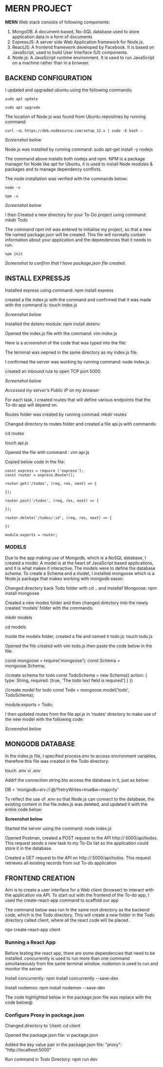 # MERN PROJECT


**MERN** Web stack consists of following components:
1. MongoDB: A document-based, No-SQL database used to store application data in a form of documents
1. ExpressJS: A server side Web Application framework for Node.js.
1. ReactJS: A frontend framework developed by Facebook. It is based on JavaScript, used to build User Interface (UI) components.
1. Node.js: A JavaScript runtime environment. It is used to run JavaScript on a machine rather than in a browser.


## BACKEND CONFIGURATION

I updated and upgraded ubuntu using the following commands: 

```
sudo apt update  

sudo apt upgrade
````

The location of Node.js was found from Ubuntu repositries by running command: 
```
curl -sL https://deb.nodesource.com/setup_12.x | sudo -E bash -
```

*Screenshot below*
 

Node.js was installed by running command: sudo apt-get install -y nodejs

The command above installs both nodejs and npm. NPM is a package manager for Node like apt for Ubuntu, it is used to install Node modules & packages and to manage dependency conflicts.

The node installation was verified with the commands below: 

```
node -v 
```

```
npm -v 
```
*Screenshot below*
                                                                       
I then Created a new directory for your To-Do project using command: mkdir Todo
                                                                     

The command npm init was entered to initialise my project, so that a new file named package.json will be created. This file will normally contain information about your application and the dependencies that it needs to run.
```
npm init
```

*Screenshot to confirm that I  have package.json file created.*


## INSTALL EXPRESSJS

                                 
Installed express using command: npm install express


created a file index.js with the command and confirmed that it was made with the command ls: touch index.js

*Screenshot below*

Installed the dotenv module: npm install dotenv
                                           
  
Opened the index.js file with the command: vim index.js
                                           
                                           
Here is a *screenshot* of the code that was typed into the file: 

The terminal was oepned in the same directory as my index.js file.

                                                       
I confirmed the server was working by running command: node index.js
                                                       
created an inbound rule to open TCP port 5000.

*Screenshot below*

*Accessed my server’s Public IP on my browser*

For each task, I created routes that will define various endpoints that the To-do app will depend on. 

                                             
Routes folder was created by running commad: mkdir routes

Changed directory to routes folder and created a file api.js with commands:

cd routes

touch api.js

Opened the file with command : vim api.js

Copied below code in the file: 

```
const express = require ('express');
const router = express.Router();

router.get('/todos', (req, res, next) => {

});

router.post('/todos', (req, res, next) => {

});

router.delete('/todos/:id', (req, res, next) => {

})

module.exports = router;
```

### MODELS

Due to the app making use of Mongodb, which is a NoSQL database, I created a model. A model is at the heart of JavaScript based applications, and it is what makes it interactive. The models were to define the database schema. To create a Schema and a model, I installed mongoose which is a Node.js package that makes working with mongodb easier.

Changed directory back Todo folder with cd .. and installef Mongoose: npm install mongoose

Created a new modes folder and then changed directory into the newly created ‘models’ folder with the commands: 


mkdir models

cd models

Inside the models folder, created a file and named it todo.js: touch todo.js

Opened the file created with vim todo.js then paste the code below in the file:

const mongoose = require('mongoose');
const Schema = mongoose.Schema;

//create schema for todo
const TodoSchema = new Schema({
action: {
type: String,
required: [true, 'The todo text field is required']
}
})

//create model for todo
const Todo = mongoose.model('todo', TodoSchema);

module.exports = Todo;

I then updated routes from the file api.js in ‘routes’ directory to make use of the new model with the following code:

*Screenshot below*

## MONGODB DATABASE

In the index.js file, I specified process.env to access environment variables, therefore this file was created in the Todo directory:

touch .env
vi .env

Addrf the connection string bto access the database in it, just as below:

DB = 'mongodb+srv://<username>:<password>@<network-address>/<dbname>?retryWrites=true&w=majority'

 To reflect the use of .env so that Node.js can connect to the database, the existing content in the file index.js was deleted, and updated it with the entire code below: 

 **Screenshot below**

Started the server using the command: node index.js

Opened Postman, created a POST request to the API http://<PublicIP-or-PublicDNS>:5000/api/todos. This request sends a new task to my To-Do list so the application could store it in the database.

Created a GET request to the API on http://<PublicIP-or-PublicDNS>:5000/api/todos. This request retrieves all existing records from out To-do application

## FRONTEND CREATION

Aim is to create a user interface for a Web client (browser) to interact with the application via API. To start out with the frontend of the To-do app, I used the create-react-app command to scaffold our app

The command below was run In the same root directory as the backend code, which is the Todo directory. This will create a new folder in the Todo directory called client, where all the react code will be placed.

npx create-react-app client

### Running a React App

Before testing the react app, there are some dependencies that need to be installed. concurrently is used to run more than one command simultaneously from the same terminal window. nodemon is used to run and monitor the server

Install concurrently: npm install concurrently --save-dev

Install nodemon: npm install nodemon --save-dev

The code highlighted below in the package.json file was replace with the code below@ 

### Configure Proxy in package.json

Changed directory to ‘client: cd client

Opened the package.json file: vi package.json

Added the key value pair in the package.json file: "proxy": "http://localhost:5000"

Run command in Todo Directory: npm run dev
